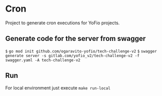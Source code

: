 # Cron

Project to generate cron executions for YoFio projects.

## Generate code for the server from swagger

`$` `go mod init github.com/ogaravito-yofio/tech-challenge-v2`
`$` `swagger generate server -s gitlab.com/yofio_v2/tech-challenge-v2 -f swagger.yaml -A tech-challenge-v2`

## Run

For local environment just execute `make run-local`
